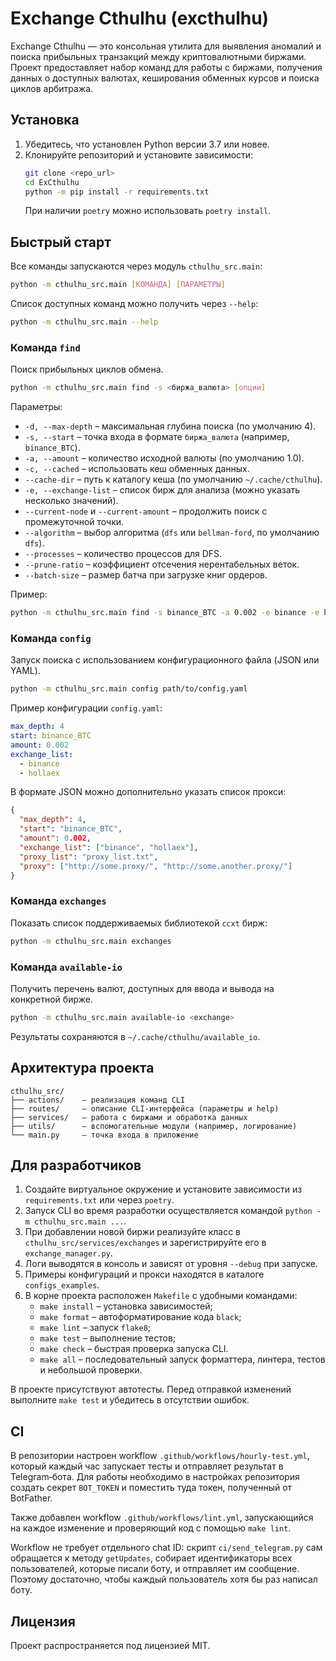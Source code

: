 # Exchange Cthulhu (excthulhu)

Exchange Cthulhu — это консольная утилита для выявления аномалий и поиска прибыльных транзакций между криптовалютными биржами. Проект предоставляет набор команд для работы с биржами, получения данных о доступных валютах, кеширования обменных курсов и поиска циклов арбитража.

## Установка

1. Убедитесь, что установлен Python версии 3.7 или новее.
2. Клонируйте репозиторий и установите зависимости:
   ```bash
   git clone <repo_url>
   cd ExCthulhu
   python -m pip install -r requirements.txt
   ```
   При наличии `poetry` можно использовать `poetry install`.

## Быстрый старт

Все команды запускаются через модуль `cthulhu_src.main`:

```bash
python -m cthulhu_src.main [КОМАНДА] [ПАРАМЕТРЫ]
```

Список доступных команд можно получить через `--help`:

```bash
python -m cthulhu_src.main --help
```

### Команда `find`

Поиск прибыльных циклов обмена.

```bash
python -m cthulhu_src.main find -s <биржа_валюта> [опции]
```

Параметры:
- `-d, --max-depth` – максимальная глубина поиска (по умолчанию 4).
- `-s, --start` – точка входа в формате `биржа_валюта` (например, `binance_BTC`).
- `-a, --amount` – количество исходной валюты (по умолчанию 1.0).
- `-c, --cached` – использовать кеш обменных данных.
- `--cache-dir` – путь к каталогу кеша (по умолчанию `~/.cache/cthulhu`).
- `-e, --exchange-list` – список бирж для анализа (можно указать несколько значений).
- `--current-node` и `--current-amount` – продолжить поиск с промежуточной точки.
- `--algorithm` – выбор алгоритма (`dfs` или `bellman-ford`, по умолчанию `dfs`).
- `--processes` – количество процессов для DFS.
- `--prune-ratio` – коэффициент отсечения нерентабельных веток.
- `--batch-size` – размер батча при загрузке книг ордеров.

Пример:
```bash
python -m cthulhu_src.main find -s binance_BTC -a 0.002 -e binance -e hollaex
```

### Команда `config`

Запуск поиска с использованием конфигурационного файла (JSON или YAML).

```bash
python -m cthulhu_src.main config path/to/config.yaml
```

Пример конфигурации `config.yaml`:
```yaml
max_depth: 4
start: binance_BTC
amount: 0.002
exchange_list:
  - binance
  - hollaex
```

В формате JSON можно дополнительно указать список прокси:
```json
{
  "max_depth": 4,
  "start": "binance_BTC",
  "amount": 0.002,
  "exchange_list": ["binance", "hollaex"],
  "proxy_list": "proxy_list.txt",
  "proxy": ["http://some.proxy/", "http://some.another.proxy/"]
}
```

### Команда `exchanges`

Показать список поддерживаемых библиотекой `ccxt` бирж:
```bash
python -m cthulhu_src.main exchanges
```

### Команда `available-io`

Получить перечень валют, доступных для ввода и вывода на конкретной бирже.
```bash
python -m cthulhu_src.main available-io <exchange>
```

Результаты сохраняются в `~/.cache/cthulhu/available_io`.

## Архитектура проекта

```
cthulhu_src/
├── actions/    – реализация команд CLI
├── routes/     – описание CLI-интерфейса (параметры и help)
├── services/   – работа с биржами и обработка данных
├── utils/      – вспомогательные модули (например, логирование)
└── main.py     – точка входа в приложение
```

## Для разработчиков

1. Создайте виртуальное окружение и установите зависимости из `requirements.txt` или через `poetry`.
2. Запуск CLI во время разработки осуществляется командой `python -m cthulhu_src.main ...`.
3. При добавлении новой биржи реализуйте класс в `cthulhu_src/services/exchanges` и зарегистрируйте его в `exchange_manager.py`.
4. Логи выводятся в консоль и зависят от уровня `--debug` при запуске.
5. Примеры конфигураций и прокси находятся в каталоге `configs_examples`.
6. В корне проекта расположен `Makefile` с удобными командами:
   - `make install` – установка зависимостей;
   - `make format` – автоформатирование кода `black`;
   - `make lint` – запуск `flake8`;
   - `make test` – выполнение тестов;
   - `make check` – быстрая проверка запуска CLI.
   - `make all` – последовательный запуск форматтера, линтера, тестов и небольшой проверки.

В проекте присутствуют автотесты. Перед отправкой изменений выполните `make test` и убедитесь в отсутствии ошибок.

## CI

В репозитории настроен workflow `.github/workflows/hourly-test.yml`, который каждый час запускает тесты и отправляет результат в Telegram‑бота. Для работы необходимо в настройках репозитория создать секрет `BOT_TOKEN` и поместить туда токен, полученный от BotFather.

Также добавлен workflow `.github/workflows/lint.yml`, запускающийся на каждое изменение и проверяющий код с помощью `make lint`.

Workflow не требует отдельного chat ID: скрипт `ci/send_telegram.py` сам обращается к методу `getUpdates`, собирает идентификаторы всех пользователей, которые писали боту, и отправляет им сообщение. Поэтому достаточно, чтобы каждый пользователь хотя бы раз написал боту.

## Лицензия

Проект распространяется под лицензией MIT.

